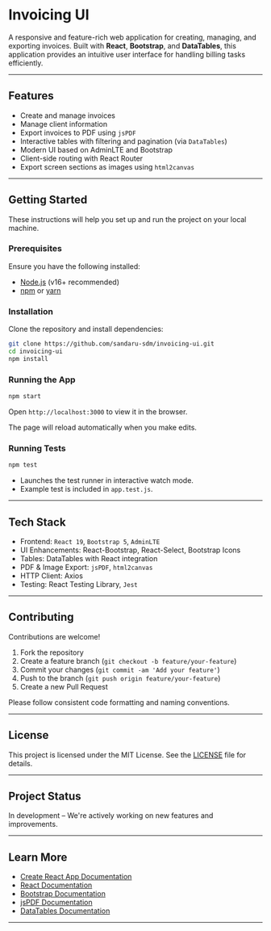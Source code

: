 # **Invoicing UI**

A responsive and feature-rich web application for creating, managing, and exporting invoices. Built with **React**, **Bootstrap**, and **DataTables**, this application provides an intuitive user interface for handling billing tasks efficiently.

---

## Features

- Create and manage invoices
- Manage client information
- Export invoices to PDF using `jsPDF`
- Interactive tables with filtering and pagination (via `DataTables`)
- Modern UI based on AdminLTE and Bootstrap
- Client-side routing with React Router
- Export screen sections as images using `html2canvas`

---

## Getting Started

These instructions will help you set up and run the project on your local machine.

### Prerequisites

Ensure you have the following installed:

- [Node.js](https://nodejs.org/en/) (v16+ recommended)
- [npm](https://www.npmjs.com/) or [yarn](https://yarnpkg.com/)

### Installation

Clone the repository and install dependencies:

```bash
git clone https://github.com/sandaru-sdm/invoicing-ui.git
cd invoicing-ui
npm install
```
### Running the App
```bash
npm start
```
Open `http://localhost:3000` to view it in the browser.

The page will reload automatically when you make edits.

### Running Tests
```bash
npm test
```
* Launches the test runner in interactive watch mode.
* Example test is included in `app.test.js`.

---

## Tech Stack
* Frontend: `React 19`, `Bootstrap 5`, `AdminLTE`
* UI Enhancements: React-Bootstrap, React-Select, Bootstrap Icons
* Tables: DataTables with React integration
* PDF & Image Export: `jsPDF`, `html2canvas`
* HTTP Client: Axios
* Testing: React Testing Library, `Jest`

---

## Contributing
Contributions are welcome!
1. Fork the repository
2. Create a feature branch (`git checkout -b feature/your-feature`)
3. Commit your changes (`git commit -am 'Add your feature'`)
4. Push to the branch (`git push origin feature/your-feature`)
5. Create a new Pull Request

Please follow consistent code formatting and naming conventions.

---

## License
This project is licensed under the MIT License. See the [LICENSE](LICENSE) file for details.

---

## Project Status
In development – We're actively working on new features and improvements.

---

## Learn More
* [Create React App Documentation](https://create-react-app.dev/)
* [React Documentation](https://react.dev/)
* [Bootstrap Documentation](https://getbootstrap.com/)
* [jsPDF Documentation](https://github.com/parallax/jsPDF)
* [DataTables Documentation](https://datatables.net/)

---